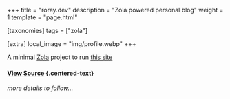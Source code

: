+++
title = "roray.dev"
description = "Zola powered personal blog"
weight = 1
template = "page.html"

[taxonomies]
tags = ["zola"]

[extra]
local_image = "img/profile.webp"
+++

A minimal <a href="https://www.getzola.org/" target="_blank" rel="noopener noreferrer">Zola</a> project to run <a href="https://www.roray.dev" target="_blank" rel="noopener noreferrer">this site</a>

#### <a href="https://github.com/rohanray/roray-dev-site" target="_blank" rel="noopener noreferrer">View Source</a> {.centered-text}

_more details to follow..._